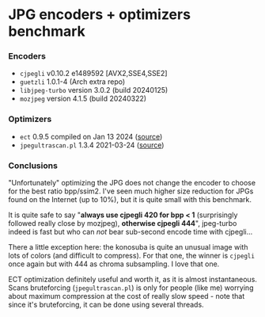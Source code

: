 # JPG encoders + optimizers benchmark
### Encoders
- `cjpegli` v0.10.2 e1489592 [AVX2,SSE4,SSE2]
- `guetzli` 1.0.1-4  (Arch extra repo)
- `libjpeg-turbo` version 3.0.2 (build 20240125)
- `mozjpeg` version 4.1.5 (build 20240322)

### Optimizers
- `ect` 0.9.5 compiled on Jan 13 2024 ([source](https://github.com/fhanau/Efficient-Compression-Tool/))
- `jpegultrascan.pl` 1.3.4 2021-03-24 ([source](https://encode.su/threads/2489-jpegultrascan-an-exhaustive-JPEG-scan-optimizer))

### Conclusions

"Unfortunately" optimizing the JPG does not change the encoder to choose for the best ratio bpp/ssim2. I've seen much higher size reduction for JPGs found on the Internet (up to 10%), but it is quite small with this benchmark.

It is quite safe to say "**always use cjpegli 420 for bpp < 1** (surprisingly followed really close by mozjpeg), **otherwise cjpegli 444**", jpeg-turbo indeed is fast but who can *not* bear sub-second encode time with cjpegli...

There a little exception here: the konosuba is quite an unusual image with lots of colors (and difficult to compress). For that one, the winner is `cjpegli` once again but with 444 as chroma subsampling. I love that one.

ECT optimization definitely useful and worth it, as it is almost instantaneous.\
Scans bruteforcing (`jpegultrascan.pl`) is only for people (like me) worrying about maximum compression at the cost of really slow speed - note that since it's bruteforcing, it can be done using several threads.
